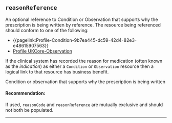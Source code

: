 ## `reasonReference`

An optional reference to Condition or Observation that supports why the prescription is being written by reference. The resource being referenced should conform to one of the following:
- {{pagelink:Profile-Condition-9b7ea445-dc59-42d4-82e3-e48615907563}}
- [Profile UKCore-Observation](https://simplifier.net/hl7fhirukcorer4/ukcoreobservation)


If the clinical system has recorded the reason for medication (often known as the *indication*) as either a `Condition` or `Observation` resource then a logical link to that resource has business benefit.

Condition or observation that supports why the prescription is being written

<div markdown="span" class="alert alert-warning" role="alert"><i class="fa fa-information"></i><h4> Recommendation:</h4>
If used, <code>reasonCode</code> and <code>reasonReference</code> are mutually exclusive and should not both be populated.
</div>

---
